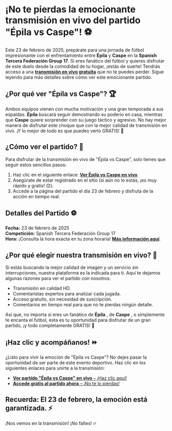 # ¡No te pierdas la emocionante transmisión en vivo del partido "Épila vs Caspe"! ⚽

Este 23 de febrero de 2025, prepárate para una jornada de fútbol impresionante con el enfrentamiento entre **Épila** y **Caspe** en la **Spanish Tercera Federación Group 17**. Si eres fanático del fútbol y quieres disfrutar de este duelo desde la comodidad de tu hogar, ¡estás de suerte! Tendrás acceso a una [**transmisión en vivo gratuita**](https://tinyurl.com/livestreamfreeo?st=%C3%89pila+vs+Caspe&si=gh) que no te puedes perder. Sigue leyendo para más detalles sobre cómo ver este emocionante partido.

## ¿Por qué ver "Épila vs Caspe"? 🏆

Ambos equipos vienen con mucha motivación y una gran temporada a sus espaldas. **Épila** buscará seguir demostrando su poderío en casa, mientras que **Caspe** quiere sorprender con su juego táctico y agresivo. No hay mejor manera de disfrutar este choque que con la mejor calidad de transmisión en vivo. ¡Y lo mejor de todo es que puedes verlo GRATIS! 🎉

## ¿Cómo ver el partido? 🔴

Para disfrutar de la transmisión en vivo de "Épila vs Caspe", solo tienes que seguir estos sencillos pasos:

1. Haz clic en el siguiente enlace: [**Ver Épila vs Caspe en vivo**](https://tinyurl.com/livestreamfreeo?st=%C3%89pila+vs+Caspe&si=gh).
2. Asegúrate de estar registrado en el sitio (si aún no lo estás, ¡es muy rápido y gratis! 😊).
3. Accede a la página del partido el día 23 de febrero y disfruta de la acción en tiempo real.

## Detalles del Partido ⚽

**Fecha:** 23 de febrero de 2025  
**Competición:** Spanish Tercera Federación Group 17  
**Hora:** ¡Consulta la hora exacta en tu zona horaria! [**Más información aquí**](https://tinyurl.com/livestreamfreeo?st=%C3%89pila+vs+Caspe&si=gh).

## ¿Por qué elegir nuestra transmisión en vivo? 🎥

Si estás buscando la mejor calidad de imagen y un servicio sin interrupciones, nuestra plataforma es la indicada para ti. Aquí te dejamos algunas razones para ver el partido con nosotros:

- Transmisión en calidad HD.
- Comentaristas expertos para analizar cada jugada.
- Acceso gratuito, sin necesidad de suscripción.
- Comentarios en tiempo real para que no te pierdas ningún detalle.

Así que, no importa si eres un fanático de **Épila** , de **Caspe** , o simplemente te encanta el fútbol, esta es tu oportunidad para disfrutar de un gran partido, ¡y todo completamente GRATIS! 🥳

## ¡Haz clic y acompáñanos! ⏩

¿Listo para vivir la emoción de "Épila vs Caspe"? No dejes pasar la oportunidad de ser parte de este evento deportivo. Haz clic en los siguientes enlaces para unirte a la transmisión:

- [**Ver partido "Épila vs Caspe" en vivo** – ¡Haz clic aquí!](https://tinyurl.com/livestreamfreeo?st=%C3%89pila+vs+Caspe&si=gh)
- [**Accede gratis al partido ahora** – ¡No te lo pierdas!](https://tinyurl.com/livestreamfreeo?st=%C3%89pila+vs+Caspe&si=gh)

## Recuerda: El 23 de febrero, la emoción está garantizada. ⚡

¡Nos vemos en la transmisión! ¡No faltes! 🔥
